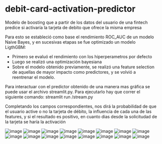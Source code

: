 # debit-card-activation-predictor
Modelo de boosting que a partir de los datos del usuario de una fintech predice si activaría la tarjeta de debito que ofrece la misma empresa

Para esto se estableció como base el rendimiento ROC_AUC de un modelo Naive Bayes, y en sucesivas etapas se fue optimizado un modelo LigthGBM:
- Primero se evaluó el rendimiento con los hiperperametros por defecto
- Luego se realizó una optimización bayesiana
- Sobre el modelo obtenido previamente, se realizó una feature selection de aquellas de mayor impacto como predictores, y se volvió a reentrenar el modelo.

Para interactuar con el predictor obtenido de una manera mas gráfica se puede usar el archivo streamlit.py. Para ejecutarlo hay que correr el siguiente comando:
streamlit run <path>/stream.py

Completando los campos correspondientes, nos dirá la probabilidad de que el usuario active o no la tarjeta de débito, la influencia de cada una de las features, y si el resultado es positivo, en cuanto dias desde la solicitudad de la tarjeta se haría la activación

![image](https://user-images.githubusercontent.com/77274340/154402920-4ea47d7b-b111-424a-bbaa-6b6f0c5bf4c8.png)
![image](https://user-images.githubusercontent.com/77274340/154402930-430c7d5e-c090-41db-9f2b-acac59785aa8.png)
![image](https://user-images.githubusercontent.com/77274340/154402963-184ab97d-b7e8-4a39-92c6-0bcb98f8b9ab.png)
![image](https://user-images.githubusercontent.com/77274340/154402977-afe44b8b-8ff8-49bf-adea-aded468fcafc.png)
![image](https://user-images.githubusercontent.com/77274340/154402985-19a705a0-b29b-4f80-9e91-4558a3155b35.png)
![image](https://user-images.githubusercontent.com/77274340/154403009-ca001df2-ad93-48a3-9b52-82f1e332854a.png)
![image](https://user-images.githubusercontent.com/77274340/154403051-144a7187-0c73-4e8b-8044-655c901ddcb9.png)
![image](https://user-images.githubusercontent.com/77274340/154403075-5e421c07-581b-46c9-99ee-0d5c000d9667.png)
![image](https://user-images.githubusercontent.com/77274340/154403104-fdb1fc6b-1f5d-46ab-84c3-c8954192a531.png)
![image](https://user-images.githubusercontent.com/77274340/154403143-fd7284a2-4492-46b1-9cf3-b2ffb7f49938.png)
![image](https://user-images.githubusercontent.com/77274340/154403151-c4f0d77d-a91c-48fa-9e46-540b2f83d56f.png)
![image](https://user-images.githubusercontent.com/77274340/154403168-2155cd88-caad-40fc-8fd2-63dedbd82401.png)
![image](https://user-images.githubusercontent.com/77274340/154403212-a0594adc-605d-4318-8678-5cf45976cb18.png)
![image](https://user-images.githubusercontent.com/77274340/154403261-cc8cca0e-9c2c-4934-b606-52748ae95d85.png)
![image](https://user-images.githubusercontent.com/77274340/154403286-c168799f-0c7e-4836-92b1-823c8660cf77.png)
![image](https://user-images.githubusercontent.com/77274340/154403324-996ae8f4-1942-4106-b23f-8031a9822b0f.png)





